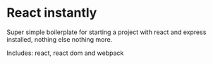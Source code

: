 # React instantly
Super simple boilerplate for starting a project with react and express installed, nothing else nothing more.

Includes: react, react dom and webpack  

